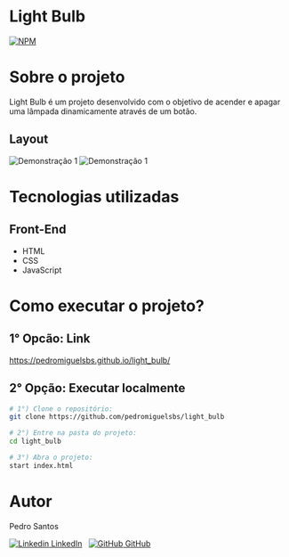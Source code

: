 # Light Bulb
[![NPM](https://img.shields.io/npm/l/react)](https://github.com/pedromiguelsbs/light_bulb/blob/master/LICENSE) 

# Sobre o projeto

Light Bulb é um projeto desenvolvido com o objetivo de acender e apagar uma lâmpada dinamicamente através de um botão. 

## Layout
![Demonstração 1](https://i.imgur.com/J9IJxXn.png)
![Demonstração 1](https://i.imgur.com/x0cKxID.png)

# Tecnologias utilizadas
## Front-End
- HTML
- CSS
- JavaScript

# Como executar o projeto?

## 1° Opcão: Link
https://pedromiguelsbs.github.io/light_bulb/

## 2° Opção: Executar localmente
```bash
# 1°) Clone o repositório:
git clone https://github.com/pedromiguelsbs/light_bulb

# 2°) Entre na pasta do projeto:
cd light_bulb

# 3°) Abra o projeto:
start index.html
```

# Autor

Pedro Santos

[![Linkedin](https://i.stack.imgur.com/gVE0j.png) LinkedIn](https://www.linkedin.com/in/pedromiguelsbs/)
&nbsp;
[![GitHub](https://i.stack.imgur.com/tskMh.png) GitHub](https://github.com/pedromiguelsbs)
